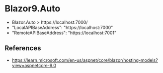 # Blazor9.Auto
- Blazor.Auto > https://localhost:7000/
- "LocalAPIBaseAddress": "https://localhost:7000"
- "RemoteAPIBaseAddress": "https://localhost:7001"
## References
- https://learn.microsoft.com/en-us/aspnet/core/blazor/hosting-models?view=aspnetcore-9.0
